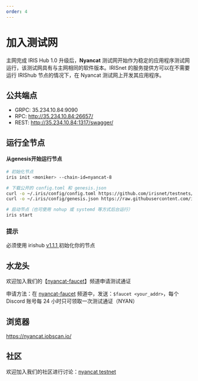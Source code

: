 ```yaml
---
order: 4
---
```


# 加入测试网

主网完成 IRIS Hub 1.0 升级后，**Nyancat** 测试网开始作为稳定的应用程序测试网运行，该测试网具有与主网相同的软件版本。IRISnet 的服务提供方可以在不需要运行 IRIShub 节点的情况下，在 Nyancat 测试网上开发其应用程序。

## 公共端点

- GRPC: 35.234.10.84:9090
- RPC: http://35.234.10.84:26657/
- REST: http://35.234.10.84:1317/swagger/

## 运行全节点

#### 从genesis开始运行节点

```bash
# 初始化节点
iris init <moniker> --chain-id=nyancat-8

# 下载公开的 config.toml 和 genesis.json
curl -o ~/.iris/config/config.toml https://github.com/irisnet/testnets/blob/master/nyancat/config/config.toml
curl -o ~/.iris/config/genesis.json https://raw.githubusercontent.com/irisnet/testnets/master/nyancat/config/genesis.json

# 启动节点（也可使用 nohup 或 systemd 等方式后台运行）
iris start
```

### 提示

必须使用 irishub [v1.1.1](https://github.com/irisnet/irishub/releases/tag/v1.1.1)[ ](https://github.com/irisnet/irishub/releases/tag/v1.0.1) 初始化你的节点



## 水龙头

欢迎加入我们的【[nyancat-faucet](https://discord.gg/Z6PXeTb5Mt)】频道申请测试通证

申请方法：在 [nyancat-faucet](https://discord.gg/Z6PXeTb5Mt) 频道中，发送：`$faucet <your_addr>`，每个 Discord 账号每 24 小时只可领取一次测试通证（NYAN）

## 浏览器

<https://nyancat.iobscan.io/>

## 社区

欢迎加入我们的社区进行讨论：[nyancat testnet](https://discord.gg/9cSt7MX2fn)

